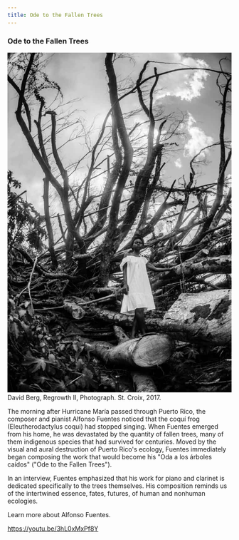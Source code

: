 ```yaml
---
title: Ode to the Fallen Trees
---
```


### Ode to the Fallen Trees

![A young Black woman stands over fallen trees and looks defiantly at the camera.](assets/images/berg-d_2017_regrowth-I.jpg)
David Berg, Regrowth II, Photograph. St. Croix, 2017.​​​​


The morning after Hurricane María passed through Puerto Rico, the composer and pianist Alfonso Fuentes noticed that the coquí frog (Eleutherodactylus coqui) had stopped singing. When Fuentes emerged from his home, he was devastated by the quantity of fallen trees, many of them indigenous species that had survived for centuries. Moved by the visual and aural destruction of Puerto Rico's ecology, Fuentes immediately began composing the work that would become his "Oda a los árboles caídos" ("Ode to the Fallen Trees").  

In an interview, Fuentes emphasized that his work for piano and clarinet is dedicated specifically to the trees themselves. His composition reminds us of the intertwined essence, fates, futures, of human and nonhuman ecologies. 

Learn more about Alfonso Fuentes.


https://youtu.be/3hL0xMxPf8Y

<a href="entangled-ecologies.html" class="button-left"></a>
<a href="groundscapes-displaced.html" class="button-right"></a>